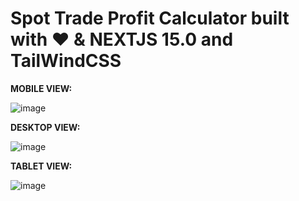<h1>Spot Trade Profit Calculator built with ❤ & NEXTJS 15.0 and TailWindCSS</h1>

<p><b>MOBILE VIEW:</b></p>

![image](https://github.com/user-attachments/assets/7f46cdaa-752a-4939-b63d-ae643adcc605)

<p><b>DESKTOP VIEW:</b> </p>

![image](https://github.com/user-attachments/assets/463f9e35-16e6-49b4-975c-c30e54279c90)

<p><b> TABLET VIEW:</b> </p>

![image](https://github.com/user-attachments/assets/e94bc9dc-18e3-4e3c-9930-16085a11731e)




